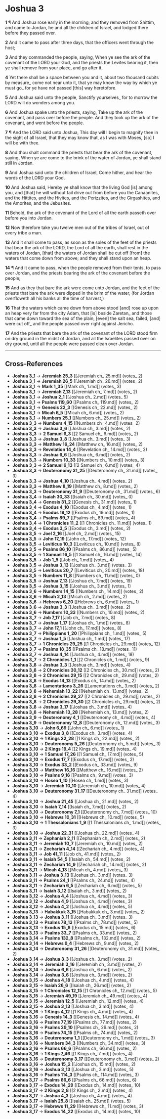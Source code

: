 # Joshua 3

**1** ¶ And Joshua rose early in the morning; and they removed from Shittim, and came to Jordan, he and all the children of Israel, and lodged there before they passed over.

**2** And it came to pass after three days, that the officers went through the host;

**3** And they commanded the people, saying, When ye see the ark of the covenant of the LORD your God, and the priests the Levites bearing it, then ye shall remove from your place, and go after it.

**4** Yet there shall be a space between you and it, about two thousand cubits by measure_ come not near unto it, that ye may know the way by which ye must go_ for ye have not passed [this] way heretofore.

**5** And Joshua said unto the people, Sanctify yourselves_ for to morrow the LORD will do wonders among you.

**6** And Joshua spake unto the priests, saying, Take up the ark of the covenant, and pass over before the people. And they took up the ark of the covenant, and went before the people.

**7** ¶ And the LORD said unto Joshua, This day will I begin to magnify thee in the sight of all Israel, that they may know that, as I was with Moses, [so] I will be with thee.

**8** And thou shalt command the priests that bear the ark of the covenant, saying, When ye are come to the brink of the water of Jordan, ye shall stand still in Jordan.

**9** And Joshua said unto the children of Israel, Come hither, and hear the words of the LORD your God.

**10** And Joshua said, Hereby ye shall know that the living God [is] among you, and [that] he will without fail drive out from before you the Canaanites, and the Hittites, and the Hivites, and the Perizzites, and the Girgashites, and the Amorites, and the Jebusites.

**11** Behold, the ark of the covenant of the Lord of all the earth passeth over before you into Jordan.

**12** Now therefore take you twelve men out of the tribes of Israel, out of every tribe a man.

**13** And it shall come to pass, as soon as the soles of the feet of the priests that bear the ark of the LORD, the Lord of all the earth, shall rest in the waters of Jordan, [that] the waters of Jordan shall be cut off [from] the waters that come down from above; and they shall stand upon an heap.

**14** ¶ And it came to pass, when the people removed from their tents, to pass over Jordan, and the priests bearing the ark of the covenant before the people;

**15** And as they that bare the ark were come unto Jordan, and the feet of the priests that bare the ark were dipped in the brim of the water, (for Jordan overfloweth all his banks all the time of harvest,)

**16** That the waters which came down from above stood [and] rose up upon an heap very far from the city Adam, that [is] beside Zaretan_ and those that came down toward the sea of the plain, [even] the salt sea, failed, [and] were cut off_ and the people passed over right against Jericho.

**17** And the priests that bare the ark of the covenant of the LORD stood firm on dry ground in the midst of Jordan, and all the Israelites passed over on dry ground, until all the people were passed clean over Jordan.

---

## Cross-References

- **Joshua 3_1** → **Jeremiah 25_3** [[Jeremiah ch_ 25.md]] (votes_ 2)
- **Joshua 3_1** → **Jeremiah 26_5** [[Jeremiah ch_ 26.md]] (votes_ 2)
- **Joshua 3_1** → **Mark 1_35** [[Mark ch_ 1.md]] (votes_ 3)
- **Joshua 3_1** → **Jeremiah 7_13** [[Jeremiah ch_ 7.md]] (votes_ 2)
- **Joshua 3_1** → **Joshua 2_1** [[Joshua ch_ 2.md]] (votes_ 5)
- **Joshua 3_1** → **Psalms 119_60** [[Psalms ch_ 119.md]] (votes_ 2)
- **Joshua 3_1** → **Genesis 22_3** [[Genesis ch_ 22.md]] (votes_ 2)
- **Joshua 3_1** → **Micah 6_5** [[Micah ch_ 6.md]] (votes_ 2)
- **Joshua 3_1** → **Numbers 25_1** [[Numbers ch_ 25.md]] (votes_ 2)
- **Joshua 3_3** → **Numbers 4_15** [[Numbers ch_ 4.md]] (votes_ 2)
- **Joshua 3_3** → **Joshua 3_6** [[Joshua ch_ 3.md]] (votes_ 2)
- **Joshua 3_3** → **2 Samuel 6_3** [[2 Samuel ch_ 6.md]] (votes_ 2)
- **Joshua 3_3** → **Joshua 3_8** [[Joshua ch_ 3.md]] (votes_ 3)
- **Joshua 3_3** → **Matthew 16_24** [[Matthew ch_ 16.md]] (votes_ 2)
- **Joshua 3_3** → **Revelation 14_4** [[Revelation ch_ 14.md]] (votes_ 2)
- **Joshua 3_3** → **Joshua 6_6** [[Joshua ch_ 6.md]] (votes_ 2)
- **Joshua 3_3** → **Numbers 10_33** [[Numbers ch_ 10.md]] (votes_ 3)
- **Joshua 3_3** → **2 Samuel 6_13** [[2 Samuel ch_ 6.md]] (votes_ 4)
- **Joshua 3_3** → **Deuteronomy 31_25** [[Deuteronomy ch_ 31.md]] (votes_ 3)
- **Joshua 3_3** → **Joshua 4_10** [[Joshua ch_ 4.md]] (votes_ 2)
- **Joshua 3_3** → **Matthew 8_19** [[Matthew ch_ 8.md]] (votes_ 2)
- **Joshua 3_3** → **Deuteronomy 31_9** [[Deuteronomy ch_ 31.md]] (votes_ 6)
- **Joshua 3_4** → **Isaiah 30_33** [[Isaiah ch_ 30.md]] (votes_ 0)
- **Joshua 3_4** → **Genesis 31_2** [[Genesis ch_ 31.md]] (votes_ 1)
- **Joshua 3_4** → **Exodus 4_10** [[Exodus ch_ 4.md]] (votes_ 1)
- **Joshua 3_4** → **Exodus 19_12** [[Exodus ch_ 19.md]] (votes_ 1)
- **Joshua 3_4** → **Psalms 89_7** [[Psalms ch_ 89.md]] (votes_ 4)
- **Joshua 3_4** → **1 Chronicles 11_2** [[1 Chronicles ch_ 11.md]] (votes_ 1)
- **Joshua 3_4** → **Exodus 3_5** [[Exodus ch_ 3.md]] (votes_ 2)
- **Joshua 3_5** → **Joel 2_16** [[Joel ch_ 2.md]] (votes_ 15)
- **Joshua 3_5** → **John 17_19** [[John ch_ 17.md]] (votes_ 12)
- **Joshua 3_5** → **Leviticus 10_3** [[Leviticus ch_ 10.md]] (votes_ 8)
- **Joshua 3_5** → **Psalms 86_10** [[Psalms ch_ 86.md]] (votes_ 5)
- **Joshua 3_5** → **1 Samuel 16_5** [[1 Samuel ch_ 16.md]] (votes_ 14)
- **Joshua 3_5** → **Job 1_5** [[Job ch_ 1.md]] (votes_ 4)
- **Joshua 3_5** → **Joshua 3_13** [[Joshua ch_ 3.md]] (votes_ 3)
- **Joshua 3_5** → **Leviticus 20_7** [[Leviticus ch_ 20.md]] (votes_ 18)
- **Joshua 3_5** → **Numbers 11_8** [[Numbers ch_ 11.md]] (votes_ 0)
- **Joshua 3_5** → **Joshua 7_13** [[Joshua ch_ 7.md]] (votes_ 19)
- **Joshua 3_5** → **Joshua 3_15** [[Joshua ch_ 3.md]] (votes_ 1)
- **Joshua 3_6** → **Numbers 14_15** [[Numbers ch_ 14.md]] (votes_ 2)
- **Joshua 3_6** → **Micah 2_13** [[Micah ch_ 2.md]] (votes_ 2)
- **Joshua 3_6** → **Hebrews 6_20** [[Hebrews ch_ 6.md]] (votes_ 1)
- **Joshua 3_6** → **Joshua 3_3** [[Joshua ch_ 3.md]] (votes_ 2)
- **Joshua 3_6** → **Numbers 10_33** [[Numbers ch_ 10.md]] (votes_ 2)
- **Joshua 3_7** → **Job 7_17** [[Job ch_ 7.md]] (votes_ 8)
- **Joshua 3_7** → **Joshua 1_17** [[Joshua ch_ 1.md]] (votes_ 8)
- **Joshua 3_7** → **John 17_1** [[John ch_ 17.md]] (votes_ 8)
- **Joshua 3_7** → **Philippians 1_20** [[Philippians ch_ 1.md]] (votes_ 5)
- **Joshua 3_7** → **Joshua 1_5** [[Joshua ch_ 1.md]] (votes_ 17)
- **Joshua 3_7** → **1 Chronicles 29_25** [[1 Chronicles ch_ 29.md]] (votes_ 12)
- **Joshua 3_7** → **Psalms 18_35** [[Psalms ch_ 18.md]] (votes_ 11)
- **Joshua 3_7** → **Joshua 4_14** [[Joshua ch_ 4.md]] (votes_ 18)
- **Joshua 3_7** → **2 Chronicles 1_1** [[2 Chronicles ch_ 1.md]] (votes_ 9)
- **Joshua 3_8** → **Joshua 3_3** [[Joshua ch_ 3.md]] (votes_ 4)
- **Joshua 3_8** → **2 Chronicles 30_12** [[2 Chronicles ch_ 30.md]] (votes_ 2)
- **Joshua 3_8** → **2 Chronicles 29_15** [[2 Chronicles ch_ 29.md]] (votes_ 2)
- **Joshua 3_8** → **Exodus 14_13** [[Exodus ch_ 14.md]] (votes_ 2)
- **Joshua 3_8** → **Lamentations 3_26** [[Lamentations ch_ 3.md]] (votes_ 2)
- **Joshua 3_8** → **Nehemiah 13_22** [[Nehemiah ch_ 13.md]] (votes_ 2)
- **Joshua 3_8** → **2 Chronicles 29_27** [[2 Chronicles ch_ 29.md]] (votes_ 2)
- **Joshua 3_8** → **2 Chronicles 29_30** [[2 Chronicles ch_ 29.md]] (votes_ 2)
- **Joshua 3_8** → **Joshua 3_17** [[Joshua ch_ 3.md]] (votes_ 4)
- **Joshua 3_8** → **Nehemiah 13_28** [[Nehemiah ch_ 13.md]] (votes_ 2)
- **Joshua 3_9** → **Deuteronomy 4_1** [[Deuteronomy ch_ 4.md]] (votes_ 4)
- **Joshua 3_9** → **Deuteronomy 12_8** [[Deuteronomy ch_ 12.md]] (votes_ 3)
- **Joshua 3_10** → **John 6_69** [[John ch_ 6.md]] (votes_ 1)
- **Joshua 3_10** → **Exodus 3_8** [[Exodus ch_ 3.md]] (votes_ 4)
- **Joshua 3_10** → **1 Kings 22_28** [[1 Kings ch_ 22.md]] (votes_ 2)
- **Joshua 3_10** → **Deuteronomy 5_26** [[Deuteronomy ch_ 5.md]] (votes_ 3)
- **Joshua 3_10** → **2 Kings 19_4** [[2 Kings ch_ 19.md]] (votes_ 4)
- **Joshua 3_10** → **1 Samuel 17_26** [[1 Samuel ch_ 17.md]] (votes_ 5)
- **Joshua 3_10** → **Exodus 17_7** [[Exodus ch_ 17.md]] (votes_ 2)
- **Joshua 3_10** → **Exodus 33_2** [[Exodus ch_ 33.md]] (votes_ 9)
- **Joshua 3_10** → **Matthew 16_16** [[Matthew ch_ 16.md]] (votes_ 2)
- **Joshua 3_10** → **Psalms 9_16** [[Psalms ch_ 9.md]] (votes_ 3)
- **Joshua 3_10** → **Hosea 1_10** [[Hosea ch_ 1.md]] (votes_ 3)
- **Joshua 3_10** → **Jeremiah 10_10** [[Jeremiah ch_ 10.md]] (votes_ 4)
- **Joshua 3_10** → **Deuteronomy 31_17** [[Deuteronomy ch_ 31.md]] (votes_ 4)
- **Joshua 3_10** → **Joshua 21_45** [[Joshua ch_ 21.md]] (votes_ 2)
- **Joshua 3_10** → **Isaiah 7_14** [[Isaiah ch_ 7.md]] (votes_ 2)
- **Joshua 3_10** → **Deuteronomy 7_1** [[Deuteronomy ch_ 7.md]] (votes_ 10)
- **Joshua 3_10** → **Hebrews 10_31** [[Hebrews ch_ 10.md]] (votes_ 5)
- **Joshua 3_10** → **1 Thessalonians 1_9** [[1 Thessalonians ch_ 1.md]] (votes_ 3)
- **Joshua 3_10** → **Joshua 22_31** [[Joshua ch_ 22.md]] (votes_ 4)
- **Joshua 3_11** → **Zephaniah 2_11** [[Zephaniah ch_ 2.md]] (votes_ 2)
- **Joshua 3_11** → **Jeremiah 10_7** [[Jeremiah ch_ 10.md]] (votes_ 2)
- **Joshua 3_11** → **Zechariah 4_14** [[Zechariah ch_ 4.md]] (votes_ 4)
- **Joshua 3_11** → **Job 41_11** [[Job ch_ 41.md]] (votes_ 2)
- **Joshua 3_11** → **Isaiah 54_5** [[Isaiah ch_ 54.md]] (votes_ 2)
- **Joshua 3_11** → **Zechariah 14_9** [[Zechariah ch_ 14.md]] (votes_ 2)
- **Joshua 3_11** → **Micah 4_13** [[Micah ch_ 4.md]] (votes_ 3)
- **Joshua 3_11** → **Joshua 3_13** [[Joshua ch_ 3.md]] (votes_ 3)
- **Joshua 3_11** → **Psalms 24_1** [[Psalms ch_ 24.md]] (votes_ 4)
- **Joshua 3_11** → **Zechariah 6_5** [[Zechariah ch_ 6.md]] (votes_ 5)
- **Joshua 3_11** → **Isaiah 3_12** [[Isaiah ch_ 3.md]] (votes_ 2)
- **Joshua 3_12** → **Joshua 4_4** [[Joshua ch_ 4.md]] (votes_ 3)
- **Joshua 3_12** → **Joshua 4_9** [[Joshua ch_ 4.md]] (votes_ 3)
- **Joshua 3_12** → **Joshua 4_2** [[Joshua ch_ 4.md]] (votes_ 5)
- **Joshua 3_13** → **Habakkuk 3_15** [[Habakkuk ch_ 3.md]] (votes_ 2)
- **Joshua 3_13** → **Joshua 3_11** [[Joshua ch_ 3.md]] (votes_ 3)
- **Joshua 3_13** → **Psalms 78_13** [[Psalms ch_ 78.md]] (votes_ 5)
- **Joshua 3_13** → **Exodus 15_8** [[Exodus ch_ 15.md]] (votes_ 6)
- **Joshua 3_13** → **Psalms 33_7** [[Psalms ch_ 33.md]] (votes_ 2)
- **Joshua 3_14** → **Psalms 132_8** [[Psalms ch_ 132.md]] (votes_ 2)
- **Joshua 3_14** → **Hebrews 9_4** [[Hebrews ch_ 9.md]] (votes_ 2)
- **Joshua 3_14** → **Deuteronomy 31_26** [[Deuteronomy ch_ 31.md]] (votes_ 2)
- **Joshua 3_14** → **Joshua 3_3** [[Joshua ch_ 3.md]] (votes_ 2)
- **Joshua 3_14** → **Jeremiah 3_16** [[Jeremiah ch_ 3.md]] (votes_ 2)
- **Joshua 3_14** → **Joshua 6_6** [[Joshua ch_ 6.md]] (votes_ 2)
- **Joshua 3_14** → **Joshua 3_6** [[Joshua ch_ 3.md]] (votes_ 2)
- **Joshua 3_15** → **Joshua 4_18** [[Joshua ch_ 4.md]] (votes_ 4)
- **Joshua 3_15** → **Isaiah 26_6** [[Isaiah ch_ 26.md]] (votes_ 2)
- **Joshua 3_15** → **1 Chronicles 12_15** [[1 Chronicles ch_ 12.md]] (votes_ 5)
- **Joshua 3_15** → **Jeremiah 49_19** [[Jeremiah ch_ 49.md]] (votes_ 4)
- **Joshua 3_15** → **Jeremiah 12_5** [[Jeremiah ch_ 12.md]] (votes_ 4)
- **Joshua 3_15** → **Joshua 3_13** [[Joshua ch_ 3.md]] (votes_ 4)
- **Joshua 3_16** → **1 Kings 4_12** [[1 Kings ch_ 4.md]] (votes_ 4)
- **Joshua 3_16** → **Genesis 14_3** [[Genesis ch_ 14.md]] (votes_ 4)
- **Joshua 3_16** → **Psalms 77_19** [[Psalms ch_ 77.md]] (votes_ 2)
- **Joshua 3_16** → **Psalms 29_10** [[Psalms ch_ 29.md]] (votes_ 2)
- **Joshua 3_16** → **Psalms 74_15** [[Psalms ch_ 74.md]] (votes_ 2)
- **Joshua 3_16** → **Deuteronomy 1_1** [[Deuteronomy ch_ 1.md]] (votes_ 3)
- **Joshua 3_16** → **Numbers 34_3** [[Numbers ch_ 34.md]] (votes_ 3)
- **Joshua 3_16** → **Psalms 66_6** [[Psalms ch_ 66.md]] (votes_ 2)
- **Joshua 3_16** → **1 Kings 7_46** [[1 Kings ch_ 7.md]] (votes_ 4)
- **Joshua 3_16** → **Deuteronomy 3_17** [[Deuteronomy ch_ 3.md]] (votes_ 2)
- **Joshua 3_16** → **Joshua 15_2** [[Joshua ch_ 15.md]] (votes_ 2)
- **Joshua 3_16** → **Joshua 3_13** [[Joshua ch_ 3.md]] (votes_ 5)
- **Joshua 3_16** → **Psalms 114_3** [[Psalms ch_ 114.md]] (votes_ 3)
- **Joshua 3_17** → **Psalms 66_6** [[Psalms ch_ 66.md]] (votes_ 6)
- **Joshua 3_17** → **Exodus 14_29** [[Exodus ch_ 14.md]] (votes_ 10)
- **Joshua 3_17** → **2 Kings 2_8** [[2 Kings ch_ 2.md]] (votes_ 4)
- **Joshua 3_17** → **Joshua 4_3** [[Joshua ch_ 4.md]] (votes_ 4)
- **Joshua 3_17** → **Isaiah 25_8** [[Isaiah ch_ 25.md]] (votes_ 5)
- **Joshua 3_17** → **Hebrews 11_29** [[Hebrews ch_ 11.md]] (votes_ 3)
- **Joshua 3_17** → **Exodus 14_22** [[Exodus ch_ 14.md]] (votes_ 10)
